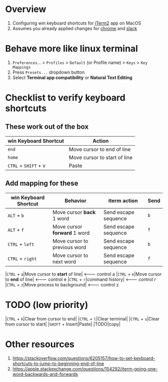 # Overview
1. Configuring win keyboard shortcuts for [iTerm2](https://iterm2.com/documentation.html) app on MacOS
1. Assumes you already applied changes for [chrome](./keymap.chrome.md) and [slack](./keymap.slack.md)


# Behave more like linux terminal
1. `Preferences`... > `Profiles` > `Default` (or Profile name) > `Keys` > `Key Mappings`
1. Press `Presets...` dropdown button
1. Select **Terminal app compatibility** or **Natural Text Editing**


# Checklist to verify keyboard shortcuts

## These work out of the box
|win Keyboard Shortcut|Action|
|---|---|
|`end`|Move cursor to end of line|
|`home`|Move cursor to start of line|
|`CTRL` + `SHIFT` + v|Paste|

## Add mapping for these
|win Keyboard Shortcut|Behavior|iterm action|Send|
|---|---|---|---|
|`ALT` + `b`|Move cursor **back** 1 word| Send escape sequence | `b`|
|`ALT` + `f`|Move cursor **forward** 1 word| Send escape sequence | `f`|
|`CTRL` + `left`|Move cursor to previous word| Send escape sequence | `b`|
|`CTRL` + `right`|Move cursor to next word| Send escape sequence | `f`|

|`CTRL` + `a`|Move cursor to **start** of line| <--- control a
|`CTRL` + `e`|Move cursor to **end** of line|  <--- control e
|`CTRL` + `r`|command history| <--- control r
|`CTRL` + `z`|Move process to background| <--- control z


# TODO (low priority)
|`CTRL` + `k`|Clear from cursor to end|
|`CTRL` + `l`|Clear terminal|
|`CTRL` + `u`|Clear from cursor to start|
|`SHIFT` + Insert|Paste|
|TODO|copy|



# Other resources
1. https://stackoverflow.com/questions/6205157/how-to-set-keyboard-shortcuts-to-jump-to-beginning-end-of-line
1. https://apple.stackexchange.com/questions/154292/iterm-going-one-word-backwards-and-forwards
